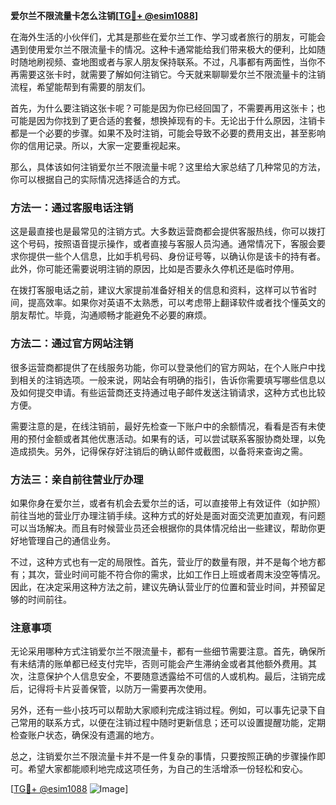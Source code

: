 **爱尔兰不限流量卡怎么注销[[TG💪+ @esim1088](https://t.me/s/esim1088)]**

在海外生活的小伙伴们，尤其是那些在爱尔兰工作、学习或者旅行的朋友，可能会遇到使用爱尔兰不限流量卡的情况。这种卡通常能给我们带来极大的便利，比如随时随地刷视频、查地图或者与家人朋友保持联系。不过，凡事都有两面性，当你不再需要这张卡时，就需要了解如何注销它。今天就来聊聊爱尔兰不限流量卡的注销流程，希望能帮到有需要的朋友们。

首先，为什么要注销这张卡呢？可能是因为你已经回国了，不需要再用这张卡；也可能是因为你找到了更合适的套餐，想换掉现有的卡。无论出于什么原因，注销卡都是一个必要的步骤。如果不及时注销，可能会导致不必要的费用支出，甚至影响你的信用记录。所以，大家一定要重视起来。

那么，具体该如何注销爱尔兰不限流量卡呢？这里给大家总结了几种常见的方法，你可以根据自己的实际情况选择适合的方式。

### 方法一：通过客服电话注销

这是最直接也是最常见的注销方式。大多数运营商都会提供客服热线，你可以拨打这个号码，按照语音提示操作，或者直接与客服人员沟通。通常情况下，客服会要求你提供一些个人信息，比如手机号码、身份证号等，以确认你是该卡的持有者。此外，你可能还需要说明注销的原因，比如是否要永久停机还是临时停用。

在拨打客服电话之前，建议大家提前准备好相关的信息和资料，这样可以节省时间，提高效率。如果你对英语不太熟悉，可以考虑带上翻译软件或者找个懂英文的朋友帮忙。毕竟，沟通顺畅才能避免不必要的麻烦。

### 方法二：通过官方网站注销

很多运营商都提供了在线服务功能，你可以登录他们的官方网站，在个人账户中找到相关的注销选项。一般来说，网站会有明确的指引，告诉你需要填写哪些信息以及如何提交申请。有些运营商还支持通过电子邮件发送注销请求，这种方式也比较方便。

需要注意的是，在线注销前，最好先检查一下账户中的余额情况，看看是否有未使用的预付金额或者其他优惠活动。如果有的话，可以尝试联系客服协商处理，以免造成损失。另外，记得保存好注销后的确认邮件或截图，以备将来查询之需。

### 方法三：亲自前往营业厅办理

如果你身在爱尔兰，或者有机会去爱尔兰的话，可以直接带上有效证件（如护照）前往当地的营业厅办理注销手续。这种方式的好处是面对面交流更加直观，有问题可以当场解决。而且有时候营业员还会根据你的具体情况给出一些建议，帮助你更好地管理自己的通信业务。

不过，这种方式也有一定的局限性。首先，营业厅的数量有限，并不是每个地方都有；其次，营业时间可能不符合你的需求，比如工作日上班或者周末没空等情况。因此，在决定采用这种方法之前，建议先确认营业厅的位置和营业时间，并预留足够的时间前往。

### 注意事项

无论采用哪种方式注销爱尔兰不限流量卡，都有一些细节需要注意。首先，确保所有未结清的账单都已经支付完毕，否则可能会产生滞纳金或者其他额外费用。其次，注意保护个人信息安全，不要随意透露给不可信的人或机构。最后，注销完成后，记得将卡片妥善保管，以防万一需要再次使用。

另外，还有一些小技巧可以帮助大家顺利完成注销过程。例如，可以事先记录下自己常用的联系方式，以便在注销过程中随时更新信息；还可以设置提醒功能，定期检查账户状态，确保没有遗漏的地方。

总之，注销爱尔兰不限流量卡并不是一件复杂的事情，只要按照正确的步骤操作即可。希望大家都能顺利地完成这项任务，为自己的生活增添一份轻松和安心。

[[TG💪+ @esim1088](https://t.me/s/esim1088) ![Image](https://i.postimg.cc/4NQfJmqS/Snipaste-2025-05-13-00-14-12.png)]